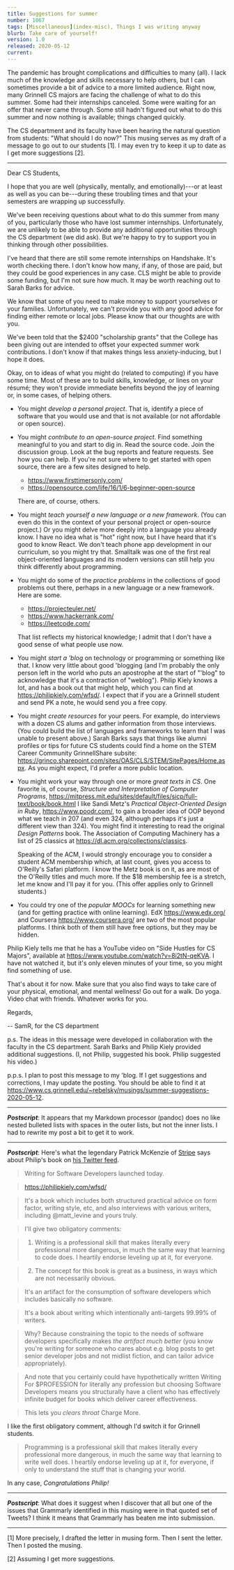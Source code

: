 ```yaml
---
title: Suggestions for summer
number: 1067
tags: [Miscellaneous](index-misc), Things I was writing anyway
blurb: Take care of yourself!
version: 1.0
released: 2020-05-12
current: 
---
```

The pandemic has brought complications and difficulties to many
(all).  I lack much of the knowledge and skills necessary to help
others, but I can sometimes provide a bit of advice to a more limited
audience.  Right now, many Grinnell CS majors are facing the challenge
of what to do this summer.  Some had their internships canceled.
Some were waiting for an offer that never came through.  Some still
hadn't figured out what to do this summer and now nothing is
available; things changed quickly.

The CS department and its faculty have been hearing the natural
question from students: "What should I do now?"  This musing serves
as my draft of a message to go out to our students [1].  I may even
try to keep it up to date as I get more suggestions [2].

---

Dear CS Students,

I hope that you are well (physically, mentally, and emotionally)---or
at least as well as you can be---during these troubling times and
that your semesters are wrapping up successfully.

We've been receiving questions about what to do this summer from
many of you, particularly those who have lost summer internships.
Unfortunately, we are unlikely to be able to provide any additional
opportunities through the CS department (we did ask).  But we're happy
to try to support you in thinking through other possibilities.

I've heard that there are still some remote internships on Handshake.
It's worth checking there.  I don't know how many, if any, of those
are paid, but they could be good experiences in any case.  CLS might
be able to provide some funding, but I'm not sure how much. It may
be worth reaching out to Sarah Barks for advice.

We know that some of you need to make money to support yourselves
or your families.  Unfortunately, we can't provide you with any good
advice for finding either remote or local jobs.  Please know that our
thoughts are with you.  

We've been told that the $2400 "scholarship grants" that the College
has been giving out are intended to offset your expected summer
work contributions.  I don't know if that makes things less
anxiety-inducing, but I hope it does.

Okay, on to ideas of what you might do (related to computing) if you 
have some time.  Most of these are to build skills, knowledge, or
lines on your résumé; they won't provide immediate benefits beyond
the joy of learning or, in some cases, of helping others.

* You might *develop a personal project*.  That is, identify a piece
  of software that you would use and that is not available (or not
  affordable or open source).

* You might *contribute to an open-source project*.  Find something 
  meaningful to you and start to dig in.  Read the source code.  Join
  the discussion group.  Look at the bug reports and feature requests.
  See how you can help.  If you're not sure where to get started with
  open source, there are a few sites designed to help.

    * <https://www.firsttimersonly.com/>
    * <https://opensource.com/life/16/1/6-beginner-open-source>

  There are, of course, others.  

* You might *teach yourself a new language or a new framework*.  (You
  can even do this in the context of your personal project or open-source
  project.)  Or you might delve more deeply into a language you already
  know.  I have no idea what is "hot" right now, but I have heard that
  it's good to know React.  We don't teach phone app development in our
  curriculum, so you might try that.  Smalltalk was one of the first
  real object-oriented languages and its modern versions can still 
  help you think differently about programming.

* You might do some of the *practice problems* in the collections
  of good problems out there, perhaps in a new language or a new
  framework.  Here are some.  

     * <https://projecteuler.net/>
     * <https://www.hackerrank.com/>
     * <https://leetcode.com/>

  That list reflects my historical knowledge; I admit that I don't
  have a good sense of what people use now.

* You might *start a 'blog* on technology or programming or something
  like that.  I know very little about good 'blogging (and I'm
  probably the only person left in the world who puts an apostrophe
  at the start of "'blog" to acknowledge that it's a contraction
  of "weblog").  Philip Kiely knows a lot, and has a book out that
  might help, which you can find at <https://philipkiely.com/wfsd/>.
  I expect that if you are a Grinnell student and send PK a note,
  he would send you a free copy.

* You might *create resources* for your peers.  For example, do 
  interviews with a dozen CS alums and gather information from those
  interviews.  (You could build the list of languages and frameworks
  to learn that I was unable to present above.)  Sarah Barks says
  that things like alumni profiles or tips for future CS students 
  could find a home on the STEM Career Community GrinnellShare subsite: 
  <https://grinco.sharepoint.com/sites/OAS/CLS/STEM/SitePages/Home.aspx>.
  As you might expect, I'd prefer a more public location.

* You might work your way through one or more *great texts in CS*.
  One favorite is, of course, _Structure and Interpretation of
  Computer Programs_, 
  <https://mitpress.mit.edu/sites/default/files/sicp/full-text/book/book.html>
  I like Sandi Metz's _Practical Object-Oriented Design in
  Ruby_, <https://www.poodr.com/>, to gain a broader idea of OOP beyond
  what we teach in 207 (and even 324, although perhaps it's just a
  different view than 324).  You might find it interesting to read
  the original _Design Patterns_ book.  The Association of Computing
  Machinery has a list of 25 classics at
  <https://dl.acm.org/collections/classics>.

  Speaking of the ACM, I would strongly encourage you to consider a
  student ACM membership which, at last count, gives you access to
  O'Reilly's Safari platform.  I know the Metz book is on it, as are
  most of the O'Reilly titles and much more.  If the $18 membership
  fee is a stretch, let me know and I'll pay it for you.  (This offer
  applies only to Grinnell students.)

* You could try one of the *popular MOOCs* for learning something new
  (and for getting practice with online learning).  EdX
  <https://www.edx.org/> and Coursera <https://www.coursera.org/>
  are two of the most popular platforms.  I think both of them still
  have free options, but they may be hidden.

Philip Kiely tells me that he has a YouTube video on "Side Hustles
for CS Majors", available at <https://www.youtube.com/watch?v=8i2tN-qeKVA>.
I have not watched it, but it's only eleven minutes of your time,
so you might find something of use.

That's about it for now.  Make sure that you also find ways to take
care of your physical, emotional, and mental wellness!  Go out for
a walk.  Do yoga.  Video chat with friends.  Whatever works for you.

Regards,

-- SamR, for the CS department

p.s. The ideas in this message were developed in collaboration with the
faculty in the CS department.  Sarah Barks and Philip Kiely provided
additional suggestions. (I, not Philip, suggested his book.  Philip 
suggested his video.)

p.p.s. I plan to post this message to my 'blog.  If I get suggestions
and corrections, I may update the posting.  You should be able to find it at
<https://www.cs.grinnell.edu/~rebelsky/musings/summer-suggestions-2020-05-12>.

---

**_Postscript_**: It appears that my Markdown processor (pandoc) does
no like nested bulleted lists with spaces in the outer lists, but not
the inner lists.  I had to rewrite my post a bit to get it to work.

---

**_Postscript_**: Here's what the legendary Patrick McKenzie of
[Stripe](https://www.stripe.com) says about Philip's book on [his Twitter
feed](https://twitter.com/patio11/status/1260239875120328706).

> Writing for Software Developers launched today.

> <https://philipkiely.com/wfsd/>

> It's a book which includes both structured practical advice on form factor, writing style, etc, and also interviews with various writers, including @matt_levine and yours truly.

> I'll give two obligatory comments:

> 1) Writing is a professional skill that makes literally every professional more dangerous, in much the same way that learning to code does. I heartily endorse leveling up at it, for everyone.

> 2) The concept for this book is great as a business, in ways which are not necessarily obvious.

> It's an artifact for the consumption of software developers which includes basically no software.

> It's a book about writing which intentionally anti-targets 99.99% of writers.

> Why? Because constraining the topic to the needs of software developers specifically makes *the artifact much better* (you know you're writing for someone who cares about e.g. blog posts to get senior developer jobs and not midlist fiction, and can tailor advice appropriately).

> And note that you certainly could have hypothetically written Writing For $PROFESSION for literally any profession but choosing Software Developers means you structurally have a client who has effectively infinite budget for books which deliver career effectiveness.

> This lets you *clears throat* Charge More.

I like the first obligatory comment, although I'd switch it for Grinnell
students. 

> Programming is a professional skill that makes literally every
professional more dangerous, in much the same way that learning to
write well does.  I heartily endorse leveling up at it, for everyone,
if only to understand the stuff that is changing your world.

In any case, *Congratulations Philip!*

---

**_Postscript_**: What does it suggest when I discover that all but one
of the issues that Grammarly identified in this musing were in that
quoted set of Tweets?  I think it means that Grammarly has beaten
me into submission.

---

[1] More precisely, I drafted the letter in musing form.  Then I sent
the letter.  Then I posted the musing.

[2] Assuming I get more suggestions.
